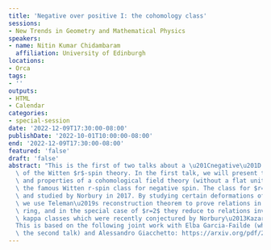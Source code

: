 ```yaml
---
title: 'Negative over positive I: the cohomology class'
sessions:
- New Trends in Geometry and Mathematical Physics
speakers:
- name: Nitin Kumar Chidambaram
  affiliation: University of Edinburgh
locations:
- Orca
tags:
- ''
outputs:
- HTML
- Calendar
categories:
- special-session
date: '2022-12-09T17:30:00-08:00'
publishDate: '2022-10-01T10:00:00-08:00'
end: '2022-12-09T17:30:00-08:00'
featured: 'false'
draft: 'false'
abstract: "This is the first of two talks about a \u201Cnegative\u201D spin analogue\
  \ of the Witten $r$-spin theory. In the first talk, we will present the construction\
  \ and properties of a cohomological field theory (without a flat unit) that parallels\
  \ the famous Witten r-spin class for negative spin. The class for $r=2$ was constructed\
  \ and studied by Norbury in 2017. By studying certain deformations of this class,\
  \ we use Teleman\u2019s reconstruction theorem to prove relations in the tautological\
  \ ring, and in the special case of $r=2$ they reduce to relations involving only\
  \ kappa classes which were recently conjectured by Norbury\u2013Kazarian.  \n\n\
  This is based on the following joint work with Elba Garcia-Failde (who will give\
  \ the second talk) and Alessandro Giacchetto: https://arxiv.org/pdf/2205.15621.pdf"
---
```

